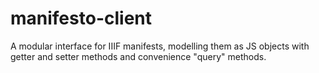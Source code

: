 # manifesto-client
A modular interface for IIIF manifests, modelling them as JS objects with getter and setter methods and convenience "query" methods.
